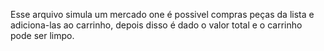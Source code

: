 Esse arquivo simula um mercado one é possivel compras peças da lista e adiciona-las ao carrinho, depois disso é dado o valor total e o carrinho pode ser limpo.
